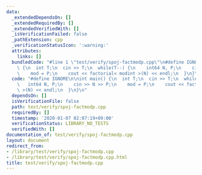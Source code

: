 ```yaml
---
data:
  _extendedDependsOn: []
  _extendedRequiredBy: []
  _extendedVerifiedWith: []
  _isVerificationFailed: false
  _pathExtension: cpp
  _verificationStatusIcon: ':warning:'
  attributes:
    links: []
  bundledCode: "#line 1 \"test/verify/spoj-factmodp.cpp\"\n#define IGNORE\n\nint main()\
    \ {\n  int T;\n  cin >> T;\n  while(T--) {\n    int64 N, P;\n    cin >> N >> P;\n\
    \    mod = P;\n    cout << factorial< modint >(N) << endl;\n  }\n}\n"
  code: "#define IGNORE\n\nint main() {\n  int T;\n  cin >> T;\n  while(T--) {\n \
    \   int64 N, P;\n    cin >> N >> P;\n    mod = P;\n    cout << factorial< modint\
    \ >(N) << endl;\n  }\n}\n"
  dependsOn: []
  isVerificationFile: false
  path: test/verify/spoj-factmodp.cpp
  requiredBy: []
  timestamp: '2020-01-07 02:07:19+09:00'
  verificationStatus: LIBRARY_NO_TESTS
  verifiedWith: []
documentation_of: test/verify/spoj-factmodp.cpp
layout: document
redirect_from:
- /library/test/verify/spoj-factmodp.cpp
- /library/test/verify/spoj-factmodp.cpp.html
title: test/verify/spoj-factmodp.cpp
---
```

